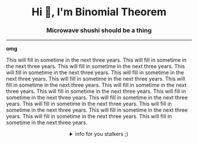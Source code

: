 <h1 align="center">Hi 👋, I'm Binomial Theorem</h1>
<h3 align="center">Microwave shushi should be a thing</h3>

********************************


<p><strong> omg </strong>

This will fill in sometime in the next three years. This will fill in sometime in the next three years. This will fill in sometime in the next three years. This will fill in sometime in the next three years. This will fill in sometime in the next three years. This will fill in sometime in the next three years. This will fill in sometime in the next three years. This will fill in sometime in the next three years. This will fill in sometime in the next three years. This will fill in sometime in the next three years. This will fill in sometime in the next three years. This will fill in sometime in the next three years. This will fill in sometime in the next three years. This will fill in sometime in the next three years. This will fill in sometime in the next three years. This will fill in sometime in the next three years. 

<details align="center">
    <summary>info for you stalkers ;)</summary></P>
    <a href="https://github.com/Binomial-theorem"><img src='https://cdn.jsdelivr.net/npm/simple-icons@3.0.1/icons/github.svg' alt='github' height='40'></a>
    <a href="https://stackoverflow.com/users/15600539"><img src='https://cdn.jsdelivr.net/npm/simple-icons@3.0.1/icons/stackoverflow.svg' alt='stackoverflow' height='40'></a>  <a href="https://www.youtube.com/watch?v=xvFZjo5PgG0&ab_channel=Duran">
    <img src='https://cdn.jsdelivr.net/npm/simple-icons@3.0.1/icons/discord.svg' alt='discord' height='40'></a></P>
    <a href='https://github.com/pricing'><img src='https://raw.githubusercontent.com/acervenky/animated-github-badges/master/assets/pro.gif' width='40' height='40'></a></p>

</details></p>
